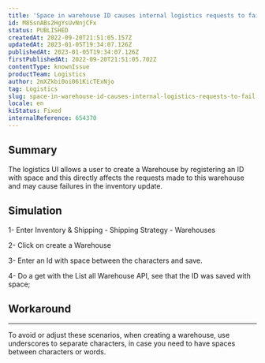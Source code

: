 ```yaml
---
title: 'Space in warehouse ID causes internal logistics requests to fail'
id: M8SsnABs2HgYsUvNnjCFx
status: PUBLISHED
createdAt: 2022-09-20T21:51:05.157Z
updatedAt: 2023-01-05T19:34:07.126Z
publishedAt: 2023-01-05T19:34:07.126Z
firstPublishedAt: 2022-09-20T21:51:05.702Z
contentType: knownIssue
productTeam: Logistics
author: 2mXZkbi0oi061KicTExNjo
tag: Logistics
slug: space-in-warehouse-id-causes-internal-logistics-requests-to-fail
locale: en
kiStatus: Fixed
internalReference: 654370
---
```


## Summary


The logistics UI allows a user to create a Warehouse by registering an ID with space and this directly affects the requests made to this warehouse and may cause failures in the inventory update.


##

## Simulation



1- Enter Inventory & Shipping - Shipping Strategy - Warehouses

2- Click on create a Warehouse

3- Enter an Id with space between the characters and save.

4- Do a get with the List all Warehouse API, see that the ID was saved with space;



##

## Workaround


** **
To avoid or adjust these scenarios, when creating a warehouse, use underscores to separate characters, in case you need to have spaces between characters or words.





